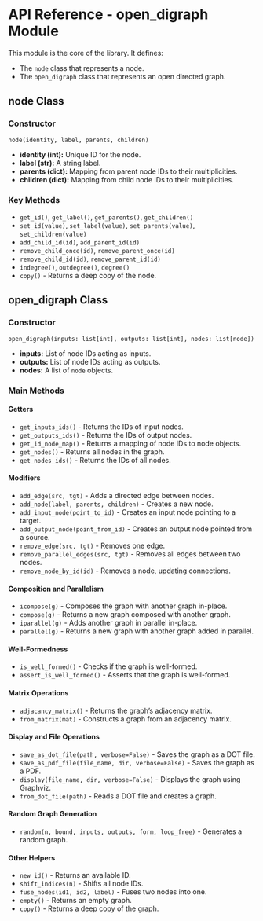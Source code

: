 # API Reference - open_digraph Module

This module is the core of the library. It defines:
- The `node` class that represents a node.
- The `open_digraph` class that represents an open directed graph.

## node Class

### Constructor

`node(identity, label, parents, children)`

- **identity (int):** Unique ID for the node.
- **label (str):** A string label.
- **parents (dict):** Mapping from parent node IDs to their multiplicities.
- **children (dict):** Mapping from child node IDs to their multiplicities.

### Key Methods

- `get_id()`, `get_label()`, `get_parents()`, `get_children()`
- `set_id(value)`, `set_label(value)`, `set_parents(value)`, `set_children(value)`
- `add_child_id(id)`, `add_parent_id(id)`
- `remove_child_once(id)`, `remove_parent_once(id)`
- `remove_child_id(id)`, `remove_parent_id(id)`
- `indegree()`, `outdegree()`, `degree()`
- `copy()` - Returns a deep copy of the node.

## open_digraph Class

### Constructor

`open_digraph(inputs: list[int], outputs: list[int], nodes: list[node])`

- **inputs:** List of node IDs acting as inputs.
- **outputs:** List of node IDs acting as outputs.
- **nodes:** A list of `node` objects.

### Main Methods

#### Getters
- `get_inputs_ids()` - Returns the IDs of input nodes.
- `get_outputs_ids()` - Returns the IDs of output nodes.
- `get_id_node_map()` - Returns a mapping of node IDs to node objects.
- `get_nodes()` - Returns all nodes in the graph.
- `get_nodes_ids()` - Returns the IDs of all nodes.

#### Modifiers
- `add_edge(src, tgt)` - Adds a directed edge between nodes.
- `add_node(label, parents, children)` - Creates a new node.
- `add_input_node(point_to_id)` - Creates an input node pointing to a target.
- `add_output_node(point_from_id)` - Creates an output node pointed from a source.
- `remove_edge(src, tgt)` - Removes one edge.
- `remove_parallel_edges(src, tgt)` - Removes all edges between two nodes.
- `remove_node_by_id(id)` - Removes a node, updating connections.

#### Composition and Parallelism
- `icompose(g)` - Composes the graph with another graph in-place.
- `compose(g)` - Returns a new graph composed with another graph.
- `iparallel(g)` - Adds another graph in parallel in-place.
- `parallel(g)` - Returns a new graph with another graph added in parallel.

#### Well-Formedness
- `is_well_formed()` - Checks if the graph is well-formed.
- `assert_is_well_formed()` - Asserts that the graph is well-formed.

#### Matrix Operations
- `adjacancy_matrix()` - Returns the graph’s adjacency matrix.
- `from_matrix(mat)` - Constructs a graph from an adjacency matrix.

#### Display and File Operations
- `save_as_dot_file(path, verbose=False)` - Saves the graph as a DOT file.
- `save_as_pdf_file(file_name, dir, verbose=False)` - Saves the graph as a PDF.
- `display(file_name, dir, verbose=False)` - Displays the graph using Graphviz.
- `from_dot_file(path)` - Reads a DOT file and creates a graph.

#### Random Graph Generation
- `random(n, bound, inputs, outputs, form, loop_free)` - Generates a random graph.

#### Other Helpers
- `new_id()` - Returns an available ID.
- `shift_indices(n)` - Shifts all node IDs.
- `fuse_nodes(id1, id2, label)` - Fuses two nodes into one.
- `empty()` - Returns an empty graph.
- `copy()` - Returns a deep copy of the graph.
